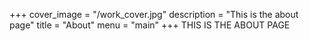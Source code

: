 +++
cover_image = "/work_cover.jpg"
description = "This is the about page"
title = "About"
menu = "main"
+++
THIS IS THE ABOUT PAGE
